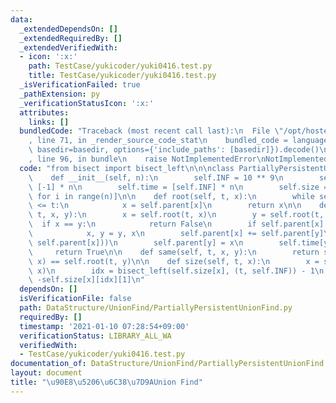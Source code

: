```yaml
---
data:
  _extendedDependsOn: []
  _extendedRequiredBy: []
  _extendedVerifiedWith:
  - icon: ':x:'
    path: TestCase/yukicoder/yuki0416.test.py
    title: TestCase/yukicoder/yuki0416.test.py
  _isVerificationFailed: true
  _pathExtension: py
  _verificationStatusIcon: ':x:'
  attributes:
    links: []
  bundledCode: "Traceback (most recent call last):\n  File \"/opt/hostedtoolcache/Python/3.9.1/x64/lib/python3.9/site-packages/onlinejudge_verify/documentation/build.py\"\
    , line 71, in _render_source_code_stat\n    bundled_code = language.bundle(stat.path,\
    \ basedir=basedir, options={'include_paths': [basedir]}).decode()\n  File \"/opt/hostedtoolcache/Python/3.9.1/x64/lib/python3.9/site-packages/onlinejudge_verify/languages/python.py\"\
    , line 96, in bundle\n    raise NotImplementedError\nNotImplementedError\n"
  code: "from bisect import bisect_left\n\n\nclass PartiallyPersistentUnionFind:\n\
    \    def __init__(self, n):\n        self.INF = 10 ** 9\n        self.parent =\
    \ [-1] * n\n        self.time = [self.INF] * n\n        self.size = [[(-1, -1)]\
    \ for i in range(n)]\n\n    def root(self, t, x):\n        while self.time[x]\
    \ <= t:\n            x = self.parent[x]\n        return x\n\n    def merge(self,\
    \ t, x, y):\n        x = self.root(t, x)\n        y = self.root(t, y)\n      \
    \  if x == y:\n            return False\n        if self.parent[x] > self.parent[y]:\n\
    \            x, y = y, x\n        self.parent[x] += self.parent[y]\n        self.size[x].append((t,\
    \ self.parent[x]))\n        self.parent[y] = x\n        self.time[y] = t\n   \
    \     return True\n\n    def same(self, t, x, y):\n        return self.root(t,\
    \ x) == self.root(t, y)\n\n    def size(self, t, x):\n        x = self.root(t,\
    \ x)\n        idx = bisect_left(self.size[x], (t, self.INF)) - 1\n        return\
    \ -self.size[x][idx][1]\n"
  dependsOn: []
  isVerificationFile: false
  path: DataStructure/UnionFind/PartiallyPersistentUnionFind.py
  requiredBy: []
  timestamp: '2021-01-10 07:28:54+09:00'
  verificationStatus: LIBRARY_ALL_WA
  verifiedWith:
  - TestCase/yukicoder/yuki0416.test.py
documentation_of: DataStructure/UnionFind/PartiallyPersistentUnionFind.py
layout: document
title: "\u90E8\u5206\u6C38\u7D9AUnion Find"
---
```

